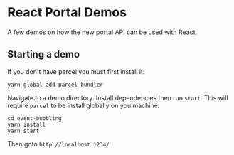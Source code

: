 # React Portal Demos

A few demos on how the new portal API can be used with React.

## Starting a demo

If you don't have parcel you must first install it:

```
yarn global add parcel-bundler
```

Navigate to a demo directory. Install dependencies then run `start`. This will require `parcel` to be install globally on you machine.

```
cd event-bubbling
yarn install
yarn start
```

Then goto `http://localhost:1234/`

